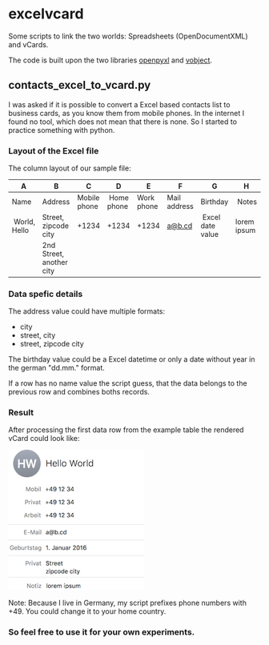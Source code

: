# excelvcard
Some scripts to link the two worlds: Spreadsheets (OpenDocumentXML) and vCards.

The code is built upon the two libraries [openpyxl](https://pypi.python.org/pypi/openpyxl) and [vobject](https://pypi.python.org/pypi/vobject/).

## contacts_excel_to_vcard.py

I was asked if it is possible to convert a Excel based contacts list to business cards, as you know them from mobile phones. In the internet I found no tool, which does not mean that there is none. So I started to practice something with python.

### Layout of the Excel file

The column layout of our sample file:

| A | B | C | D | E | F | G | H |
|---|---|---|---|---|---|---|---|
| Name | Address | Mobile phone | Home phone | Work phone | Mail address | Birthday | Notes |
| World, Hello | Street, zipcode city | +1234 | +1234 | +1234 | a@b.cd | Excel date value | lorem ipsum |
|   | 2nd Street, another city |    |   |   |   |   |   |

### Data spefic details

The address value could have multiple formats:

* city
* street, city
* street, zipcode city

The birthday value could be a Excel datetime or only a date without year in the german "dd.mm." format.

If a row has no name value the script guess, that the data belongs to the previous row and combines boths records. 

### Result

After processing the first data row from the example table the rendered vCard could look like: 

![Demo of a resulting vCard](https://github.com/nachtgold/excelvcard/blob/master/demo.png?raw=true)

Note: Because I live in Germany, my script prefixes phone numbers with +49. You could change it to your home country.

### So feel free to use it for your own experiments.